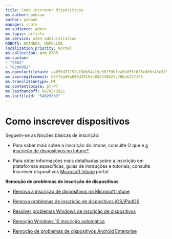 ```yaml
---
title: Como inscrever dispositivos
ms.author: pebaum
author: pebaum
manager: scotv
ms.audience: Admin
ms.topic: article
ms.service: o365-administration
ROBOTS: NOINDEX, NOFOLLOW
localization_priority: Normal
ms.collection: Adm_O365
ms.custom:
- "2683"
- "6200002"
ms.openlocfilehash: a4855d71152a158b94a19c36159b1ea9b055f626c680c43c875de1f258329c96
ms.sourcegitcommit: b5f7da89a650d2915dc652449623c78be6247175
ms.translationtype: MT
ms.contentlocale: pt-PT
ms.lasthandoff: 08/05/2021
ms.locfileid: "54029383"
---
```

# <a name="how-to-enroll-devices"></a>Como inscrever dispositivos

Seguem-se as Noções básicas de inscrição:

- Para saber mais sobre a inscrição do Intune, consulte O que é [a inscrição de dispositivos no Intune?](https://docs.microsoft.com/mem/intune/enrollment/device-enrollment).

- Para obter informações mais detalhadas sobre a inscrição em plataformas específicas, guias de instruções e tutoriais, consulte Inscrever dispositivos [Microsoft Intune](https://docs.microsoft.com/mem/intune/enrollment/) portal.

**Remoção de problemas de inscrição de dispositivos**

- [Remova a inscrição de dispositivos no Microsoft Intune](https://docs.microsoft.com/mem/intune/enrollment/troubleshoot-device-enrollment-in-intune)

- [Remova problemas de inscrição de dispositivos iOS/iPadOS](https://docs.microsoft.com/mem/intune/enrollment/troubleshoot-ios-enrollment-errors)

- [Resolver problemas Windows de inscrição de dispositivos](https://docs.microsoft.com/mem/intune/enrollment/troubleshoot-windows-enrollment-errors)

- [Remoção Windows 10 inscrição automática](https://docs.microsoft.com/mem/intune/enrollment/troubleshoot-windows-auto-enrollment)

- [Remoção de problemas de dispositivos Android Enterprise](https://docs.microsoft.com/mem/intune/enrollment/troubleshoot-android-enrollment)


